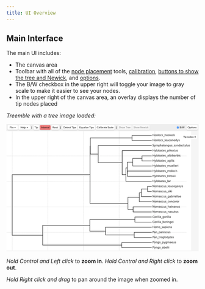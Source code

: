 ```yaml
---
title: UI Overview
---
```


## Main Interface

The main UI includes:

- The canvas area
- Toolbar with all of the [node placement](/docs/placing-nodes) tools, [calibration](/docs/scale-calibration), [buttons to show the tree and Newick](/docs/scale-calibration), and [options](/docs/options).
- The B/W checkbox in the upper right will toggle your image to gray scale to make it easier to see your nodes.
- In the upper right of the canvas area, an overlay displays the number of tip nodes placed

_Treemble with a tree image loaded:_

![UI overview](/img/Docs/Treemble_with_no_nodes.png)

*Hold Control and Left click* to **zoom in**. *Hold Control and Right click* to **zoom out**.  

*Hold Right click and drag* to pan around the image when zoomed in.
